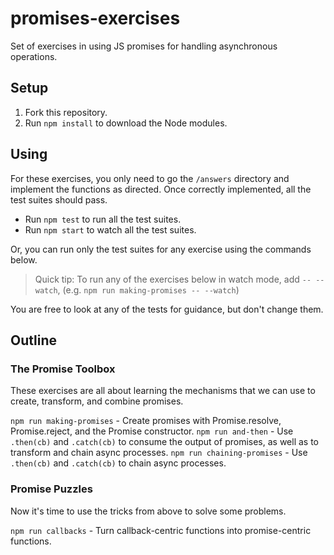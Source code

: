 # promises-exercises

Set of exercises in using JS promises for handling asynchronous operations.

## Setup

1. Fork this repository.
2. Run `npm install` to download the Node modules.

## Using

For these exercises, you only need to go the `/answers` directory and implement the functions as directed.  Once correctly implemented, all the test suites should pass.  

* Run `npm test` to run all the test suites.
* Run `npm start` to watch all the test suites.

Or, you can run only the test suites for any exercise using the commands below.

> Quick tip:  To run any of the exercises below in watch mode, add `-- --watch`, (e.g. `npm run making-promises -- --watch`)

You are free to look at any of the tests for guidance, but don't change them.

## Outline

### The Promise Toolbox

These exercises are all about learning the mechanisms that we can use to create, transform, and combine promises.

`npm run making-promises` - Create promises with Promise.resolve, Promise.reject, and the Promise constructor.
`npm run and-then` - Use `.then(cb)` and `.catch(cb)` to consume the output of promises, as well as to transform and chain async processes.
`npm run chaining-promises` - Use `.then(cb)` and `.catch(cb)` to chain async processes.

### Promise Puzzles

Now it's time to use the tricks from above to solve some problems.

`npm run callbacks` - Turn callback-centric functions into promise-centric functions.
